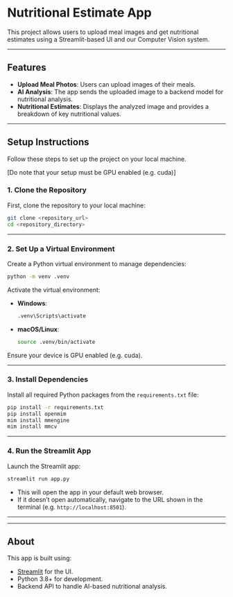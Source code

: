 # Nutritional Estimate App

This project allows users to upload meal images and get nutritional estimates using a Streamlit-based UI and our Computer Vision system.

---

## Features

-   **Upload Meal Photos**: Users can upload images of their meals.
-   **AI Analysis**: The app sends the uploaded image to a backend model for nutritional analysis.
-   **Nutritional Estimates**: Displays the analyzed image and provides a breakdown of key nutritional values.

---

## Setup Instructions

Follow these steps to set up the project on your local machine.

[Do note that your setup must be GPU enabled (e.g. cuda)]

### 1. Clone the Repository

First, clone the repository to your local machine:

```bash
git clone <repository_url>
cd <repository_directory>
```

---

### 2. Set Up a Virtual Environment

Create a Python virtual environment to manage dependencies:

```bash
python -m venv .venv
```

Activate the virtual environment:

-   **Windows**:
    ```bash
    .venv\Scripts\activate
    ```
-   **macOS/Linux**:
    ```bash
    source .venv/bin/activate
    ```

Ensure your device is GPU enabled (e.g. cuda).

---

### 3. Install Dependencies

Install all required Python packages from the `requirements.txt` file:

```bash
pip install -r requirements.txt
pip install openmim
mim install mmengine
mim install mmcv
```

---

### 4. Run the Streamlit App

Launch the Streamlit app:

```bash
streamlit run app.py
```

-   This will open the app in your default web browser.
-   If it doesn’t open automatically, navigate to the URL shown in the terminal (e.g. `http://localhost:8501`).

---

---

## About

This app is built using:

-   [Streamlit](https://streamlit.io/) for the UI.
-   Python 3.8+ for development.
-   Backend API to handle AI-based nutritional analysis.

